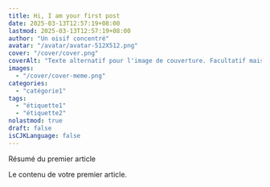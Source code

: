 ```yaml
---
title: Hi, I am your first post
date: 2025-03-13T12:57:19+08:00
lastmod: 2025-03-13T12:57:19+08:00
author: "Un oisif concentré"
avatar: "/avatar/avatar-512X512.png"
cover: "/cover/cover.png"
coverAlt: "Texte alternatif pour l'image de couverture. Facultatif mais important !"
images:
  - "/cover/cover-meme.png"
categories:
  - "catégorie1"
tags:
  - "étiquette1"
  - "étiquette2"
nolastmod: true
draft: false
isCJKLanguage: false
---
```


Résumé du premier article
<!--more-->

Le contenu de votre premier article. 
